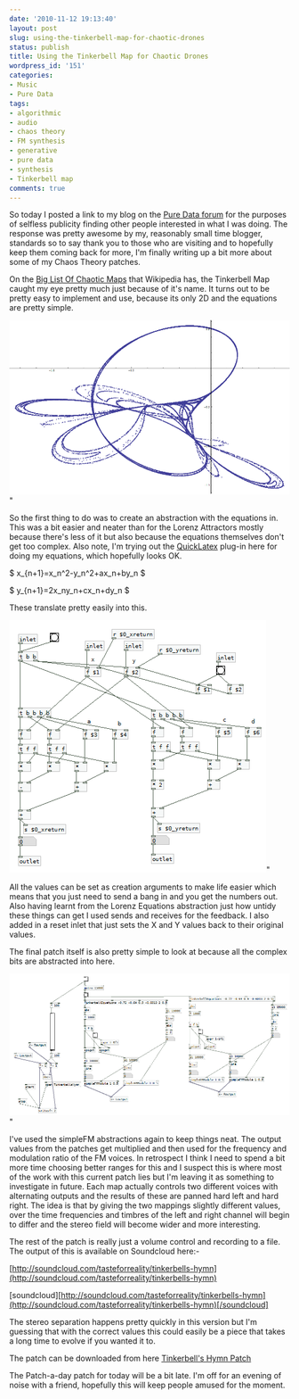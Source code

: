 ```yaml
---
date: '2010-11-12 19:13:40'
layout: post
slug: using-the-tinkerbell-map-for-chaotic-drones
status: publish
title: Using the Tinkerbell Map for Chaotic Drones
wordpress_id: '151'
categories:
- Music
- Pure Data
tags:
- algorithmic
- audio
- chaos theory
- FM synthesis
- generative
- pure data
- synthesis
- Tinkerbell map
comments: true
---
```


So today I posted a link to my blog on the [Pure Data forum](http://puredata.hurleur.com/) for the purposes of selfless publicity finding other people interested in what I was doing. The response was pretty awesome by my, reasonably small time blogger, standards so to say thank you to those who are visiting and to hopefully keep them coming back for more, I'm finally writing up a bit more about some of my Chaos Theory patches.

On the [Big List Of Chaotic Maps](http://en.wikipedia.org/wiki/List_of_chaotic_maps) that Wikipedia has, the Tinkerbell Map caught my eye pretty much just because of it's name. It turns out to be pretty easy to implement and use, because its only 2D and the equations are pretty simple.



![A 2D plot of the Tinkerbell Map](/a/2010-11-12-using-the-tinkerbell-map-for-chaotic-drones/TinkerBellMap.gif)"

So the first thing to do was to create an abstraction with the equations in. This was a bit easier and neater than for the Lorenz Attractors mostly because there's less of it but also because the equations themselves don't get too complex. Also note, I'm trying out the [QuickLatex](http://quicklatex.com/) plug-in here for doing my equations, which hopefully looks OK.

$ x_{n+1}=x_n^2-y_n^2+ax_n+by_n $



$ y_{n+1}=2x_ny_n+cx_n+dy_n $

These translate pretty easily into this.

![Tinkerbell Map Equation abstraction](/a/2010-11-12-using-the-tinkerbell-map-for-chaotic-drones/TinkerbellEquations.png)"

All the values can be set as creation arguments to make life easier which means that you just need to send a bang in and you get the numbers out. Also having learnt from the Lorenz Equations abstraction just how untidy these things can get I used sends and receives for the feedback. I also added in a reset inlet that just sets the X and Y values back to their original values.

The final patch itself is also pretty simple to look at because all the complex bits are abstracted into here.

![Tinkerbell's Hymn patch](/a/2010-11-12-using-the-tinkerbell-map-for-chaotic-drones/TinkerbellsHymn.png)"

I've used the simpleFM abstractions again to keep things neat. The output values from the patches get multiplied and then used for the frequency and modulation ratio of the FM voices. In retrospect I think I need to spend a bit more time choosing better ranges for this and I suspect this is where most of the work with this current patch lies but I'm leaving it as something to investigate in future. Each map actually controls two different voices with alternating outputs and the results of these are panned hard left and hard right. The idea is that by giving the two mappings slightly different values, over the time frequencies and timbres of the left and right channel will begin to differ and the stereo field will become wider and more interesting.

The rest of the patch is really just a volume control and recording to a file. The output of this is available on Soundcloud here:-

[http://soundcloud.com/tasteforreality/tinkerbells-hymn](http://soundcloud.com/tasteforreality/tinkerbells-hymn)

[soundcloud][http://soundcloud.com/tasteforreality/tinkerbells-hymn](http://soundcloud.com/tasteforreality/tinkerbells-hymn)[/soundcloud]

The stereo separation happens pretty quickly in this version but I'm guessing that with the correct values this could easily be a piece that takes a long time to evolve if you wanted it to.

The patch can be downloaded from here [Tinkerbell's Hymn Patch](/a/2010-11-12-using-the-tinkerbell-map-for-chaotic-drones/TinkerbellsHymn.zip)

The Patch-a-day patch for today will be a bit late. I'm off for an evening of noise with a friend, hopefully this will keep people amused for the moment.
